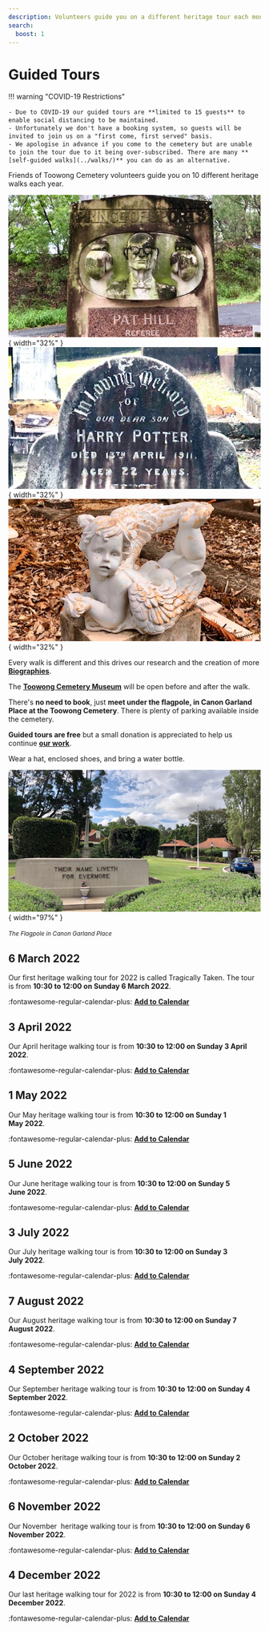 ```yaml
---
description: Volunteers guide you on a different heritage tour each month
search:
  boost: 1  
---
```


<!-- Hide Navigation sidebar contents on desktop -->

<style>
@media screen and (min-width: 76.25em) {
  .md-nav--primary {
    display: none
  }
}
</style>


<!-- Guests will be required to use the **[Check In Qld](https://www.covid19.qld.gov.au/check-in-qld)** App to check in. -->


# Guided Tours

!!! warning "COVID-19 Restrictions" 

    - Due to COVID-19 our guided tours are **limited to 15 guests** to enable social distancing to be maintained. 
    - Unfortunately we don't have a booking system, so guests will be invited to join us on a "first come, first served" basis. 
    - We apologise in advance if you come to the cemetery but are unable to join the tour due to it being over-subscribed. There are many **[self-guided walks](../walks/)** you can do as an alternative.


Friends of Toowong Cemetery volunteers guide you on 10 different heritage walks each year. 

![Pat Hill's headstone][image11]{ width="32%" } ![Harry Potter's headstone][image9]{ width="32%" } ![Cherub headstone][image8]{ width="32%" }

Every walk is different and this drives our research and the creation of more **[Biographies](bios/index.md)**.

The **[Toowong Cemetery Museum](cemetery/museum.md)** will be open before and after the walk.

There's **no need to book**, just **meet under the flagpole, in Canon Garland Place at the Toowong Cemetery**. There is plenty of parking available inside the cemetery.

**Guided  tours are free** but a small donation is appreciated to help us continue **[our work](about/index.md)**. 

Wear a hat, enclosed shoes, and bring a water bottle.

![Canon Garland Place](assets/flag-pole.jpg){ width="97%" } 

*<small>The Flagpole in Canon Garland Place</small>*


## 6 March 2022

Our first heritage walking tour for 2022 is called Tragically Taken. The tour is from **10:30 to 12:00 on Sunday 6 March 2022**. 

:fontawesome-regular-calendar-plus: **[Add to Calendar](../assets/calendar/fotc-tour-20220306.ics)**

## 3 April 2022

Our April heritage walking tour is from **10:30 to 12:00 on Sunday 3 April 2022**. 

:fontawesome-regular-calendar-plus: **[Add to Calendar](../assets/calendar/fotc-tour-20220403.ics)**

## 1 May 2022

Our May heritage walking tour is from **10:30 to 12:00 on Sunday 1 May 2022**. 

:fontawesome-regular-calendar-plus: **[Add to Calendar](../assets/calendar/fotc-tour-20220501.ics)**

## 5 June 2022

Our June heritage walking tour is from **10:30 to 12:00 on Sunday 5 June 2022**. 

:fontawesome-regular-calendar-plus: **[Add to Calendar](../assets/calendar/fotc-tour-20220605.ics)**

## 3 July 2022

Our July heritage walking tour is from **10:30 to 12:00 on Sunday 3 July 2022**. 

:fontawesome-regular-calendar-plus: **[Add to Calendar](../assets/calendar/fotc-tour-20220703.ics)**

## 7 August 2022

Our August heritage walking tour is from **10:30 to 12:00 on Sunday 7 August 2022**. 

:fontawesome-regular-calendar-plus: **[Add to Calendar](../assets/calendar/fotc-tour-20220807.ics)**

## 4 September 2022

Our September heritage walking tour is from **10:30 to 12:00 on Sunday 4 September 2022**.  

:fontawesome-regular-calendar-plus: **[Add to Calendar](../assets/calendar/fotc-tour-20220904.ics)**

## 2 October 2022

Our October heritage walking tour is from **10:30 to 12:00 on Sunday 2 October 2022**. 

:fontawesome-regular-calendar-plus: **[Add to Calendar](../assets/calendar/fotc-tour-20221002.ics)**

## 6 November 2022

Our November  heritage walking tour is from **10:30 to 12:00 on Sunday 6 November 2022**. 

:fontawesome-regular-calendar-plus: **[Add to Calendar](../assets/calendar/fotc-tour-20221106.ics)**

## 4 December 2022

Our last heritage walking tour for 2022 is from **10:30 to 12:00 on Sunday 4 December 2022**. 

:fontawesome-regular-calendar-plus: **[Add to Calendar](../assets/calendar/fotc-tour-20221204.ics)**

<!--

## 5 March 2023

Our first heritage walking tour for 2023 will be guided by **Lyn** and **Darcy**. The tour is from **10:30 to 12:00 on Sunday 5 March 2023**. 

:fontawesome-regular-calendar-plus: **[Add to Calendar](../assets/calendar/fotc-tour-20230305.ics)**

-->

<!--

## Private Guided Tours

We offer private guided heritage tours tailored to your needs. [Contact us](../about/#contact-us) to discuss your requirements. Price on Application. 

--> 

<!--
## Other Tours

Other volunteer groups and commercial operators run tours in the cemetery under licence from the Council. These tours are not associated with the Friends of Toowong Cemetery.

- **[Tragic Tales of Toowong Cemetery](https://www.fosbc.com/tours/tragic-tales-toowong-tour/)** is a unique night tour that focusses on some of the ghost stories, cemetery folklore and the horrible history surrounding this priceless heritage-listed site. Hear amazing true stories of the Moreton Bay Penal Settlement, Brisbane’s lost graveyard, horrific hangings, bloody murders, and, in among this horrible history, be prepared for some spine-tingling tales of the ghosts that are said to reside within Toowong Cemetery.

- **[Toowong Cemetery Ghost Tours](https://ghosttoursaustralia.com.au/brisbane-ghost-tours/toowong-cemetery-original/)** is a commercial tour run in the cemetery at night. 
-->

[image4]: assets/140-commemoration-sml.png
[image5]: assets/museum.jpg
[image6]: assets/federation-pavilion.jpg
[image7]: assets/peter-jackson.jpg "Peter Jackson's Headstone"
[image8]: assets/cherub.jpg "Cherub Headstone"
[image9]: assets/harry-potter-16x9.jpg 
[image10]: assets/clasped-hands.jpg "We Part To Meet Again"
[image11]: assets/pat-hill-headstone.jpg 
